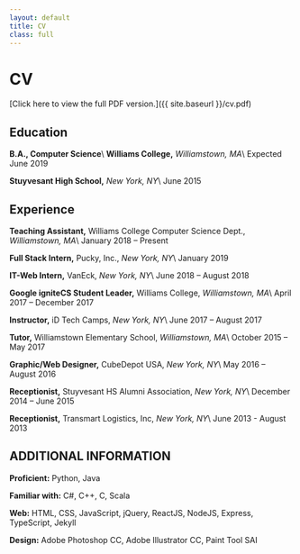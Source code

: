 ```yaml
---
layout: default
title: CV
class: full
---
```

# CV
[Click here to view the full PDF version.]({{ site.baseurl }}/cv.pdf)

## Education

**B.A., Computer Science**\\
**Williams College,** _Williamstown, MA_\\
Expected June 2019

**Stuyvesant High School,** _New York, NY_\\
June 2015

## Experience
**Teaching Assistant,** Williams College Computer Science Dept., _Williamstown, MA_\\
January 2018 – Present

**Full Stack Intern,** Pucky, Inc., _New York, NY_\\
January 2019

**IT-Web Intern,** VanEck, _New York, NY_\\
June 2018 – August 2018

**Google igniteCS Student Leader,** Williams College, _Williamstown, MA_\\
April 2017 – December 2017

**Instructor,** iD Tech Camps, _New York, NY_\\
June 2017 – August 2017

**Tutor,** Williamstown Elementary School, _Williamstown, MA_\\
October 2015 – May 2017

**Graphic/Web Designer,** CubeDepot USA, _New York, NY_\\
May 2016 – August 2016

**Receptionist,** Stuyvesant HS Alumni Association, _New York, NY_\\
December 2014 – June 2015

**Receptionist,** Transmart Logistics, Inc, _New York, NY_\\
June 2013 - August 2013

## ADDITIONAL INFORMATION

**Proficient:** Python, Java

**Familiar with:** C#, C++, C, Scala

**Web:** HTML, CSS, JavaScript, jQuery, ReactJS, NodeJS, Express, TypeScript, Jekyll

**Design:** Adobe Photoshop CC, Adobe Illustrator CC, Paint Tool SAI